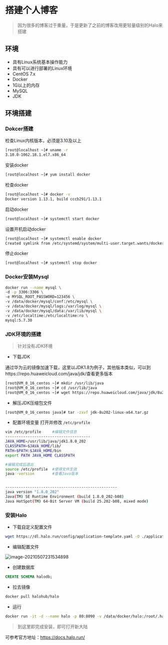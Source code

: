 #  搭建个人博客

> 因为很多的博客过于重量，于是更新了之前的博客改用更轻量级别的Halo来搭建

## 环境

- 具有Linux系统基本操作能力
- 具有可以进行部署的Linux环境
- CentOS 7.x
- Docker
- 1G以上的内存
- MySQL
- JDK

## 环境搭建

### Dokcer搭建

检查Linux内核版本，必须是3.10及以上

```sh
[root@localhost ~]# uname -r
3.10.0-1062.18.1.el7.x86_64
```


安装docker
```sh
[root@localhost ~]# yum install docker
```
检查docker
```sh
[root@localhost ~]# docker -v
Docker version 1.13.1, build cccb291/1.13.1
```
启动docker
```sh
[root@localhost ~]# systemctl start docker
```
设置开机启动docker
```sh
[root@localhost ~]# systemctl enable docker
Created symlink from /etc/systemd/system/multi-user.target.wants/docker.service to /usr/lib/systemd/system/docker.service.
```
停止docker
```sh
[root@localhost ~]# systemctl stop docker
```

### Docker安装Mysql

```sh
docker run --name mysql \
-d -p 3306:3306 \
-e MYSQL_ROOT_PASSWORD=123456 \
-v /data/docker/mysql/conf:/etc/mysql \
-v /data/docker/mysql/logs:/var/log/mysql \
-v /data/docker/mysql/data:/var/lib/mysql \
-v /etc/localtime:/etc/localtime:ro \
mysql:5.7.30
```

### JDK环境的搭建

> 针对没有JDK环境

- 下载JDK

通过华为云的镜像加速下载，这里以JDK1.8为例子，其他版本类似，可以到https://repo.huaweicloud.com/java/jdk/查看更多版本

```sh
[root@VM_0_16_centos ~]# mkdir /usr/lib/java
[root@VM_0_16_centos ~]# cd /usr/lib/java
[root@VM_0_16_centos ~]# wget https://repo.huaweicloud.com/java/jdk/8u202-b08/jdk-8u202-linux-x64.tar.gz
```

- 解压JDK压缩包文件

```sh
[root@VM_0_16_centos java]# tar -zxvf jdk-8u202-linux-x64.tar.gz
```
-  配置环境变量
打开并修改 `/etc/profile`

```sh
vim /etc/profile     #编辑文件信息
--------------------------------------
JAVA_HOME=/usr/lib/java/jdk1.8.0_202
CLASSPATH=$JAVA_HOME/lib/
PATH=$PATH:$JAVA_HOME/bin
export PATH JAVA_HOME CLASSPATH

#编辑完成后退出
source /etc/profile  #使得文件生效
java -version        #查看Java版本


--------------------------------------------------
java version "1.8.0_202"
Java(TM) SE Runtime Environment (build 1.8.0_202-b08)
Java HotSpot(TM) 64-Bit Server VM (build 25.202-b08, mixed mode)
```

### 安装Halo

- 下载自定义配置文件

```sh
wget https://dl.halo.run/config/application-template.yaml -O ./application.yaml
```

- 编辑配置文件

![image-20210507231534898](https://gitee.com/kongyin/picture_bed/raw/master/wx_picture/image-20210507231534898.png)
-  创建数据库

```sql
CREATE SCHEMA halodb;
```
- 拉去镜像

```sh
docker pull halohub/halo
```
- 运行

```sh
docker run -it -d --name halo -p 80:8090 -v /data/docker/halo:/root/.halo --restart=always halohub/halo
```

> 到这里即完成安装，即可打开新大陆

可参考官方地址：https://docs.halo.run/